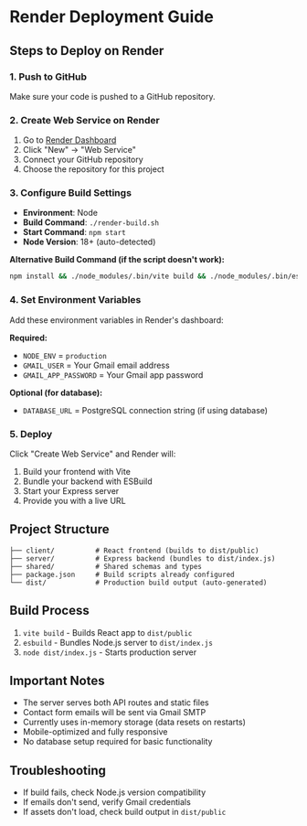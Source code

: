 # Render Deployment Guide

## Steps to Deploy on Render

### 1. Push to GitHub
Make sure your code is pushed to a GitHub repository.

### 2. Create Web Service on Render
1. Go to [Render Dashboard](https://dashboard.render.com/)
2. Click "New" → "Web Service"
3. Connect your GitHub repository
4. Choose the repository for this project

### 3. Configure Build Settings
- **Environment**: Node
- **Build Command**: `./render-build.sh`
- **Start Command**: `npm start`
- **Node Version**: 18+ (auto-detected)

**Alternative Build Command (if the script doesn't work):**
```bash
npm install && ./node_modules/.bin/vite build && ./node_modules/.bin/esbuild server/index.ts --platform=node --packages=external --bundle --format=esm --outdir=dist
```

### 4. Set Environment Variables
Add these environment variables in Render's dashboard:

**Required:**
- `NODE_ENV` = `production`
- `GMAIL_USER` = Your Gmail email address
- `GMAIL_APP_PASSWORD` = Your Gmail app password

**Optional (for database):**
- `DATABASE_URL` = PostgreSQL connection string (if using database)

### 5. Deploy
Click "Create Web Service" and Render will:
1. Build your frontend with Vite
2. Bundle your backend with ESBuild
3. Start your Express server
4. Provide you with a live URL

## Project Structure
```
├── client/          # React frontend (builds to dist/public)
├── server/          # Express backend (bundles to dist/index.js)
├── shared/          # Shared schemas and types
├── package.json     # Build scripts already configured
└── dist/            # Production build output (auto-generated)
```

## Build Process
1. `vite build` - Builds React app to `dist/public`
2. `esbuild` - Bundles Node.js server to `dist/index.js`
3. `node dist/index.js` - Starts production server

## Important Notes
- The server serves both API routes and static files
- Contact form emails will be sent via Gmail SMTP
- Currently uses in-memory storage (data resets on restarts)
- Mobile-optimized and fully responsive
- No database setup required for basic functionality

## Troubleshooting
- If build fails, check Node.js version compatibility
- If emails don't send, verify Gmail credentials
- If assets don't load, check build output in `dist/public`